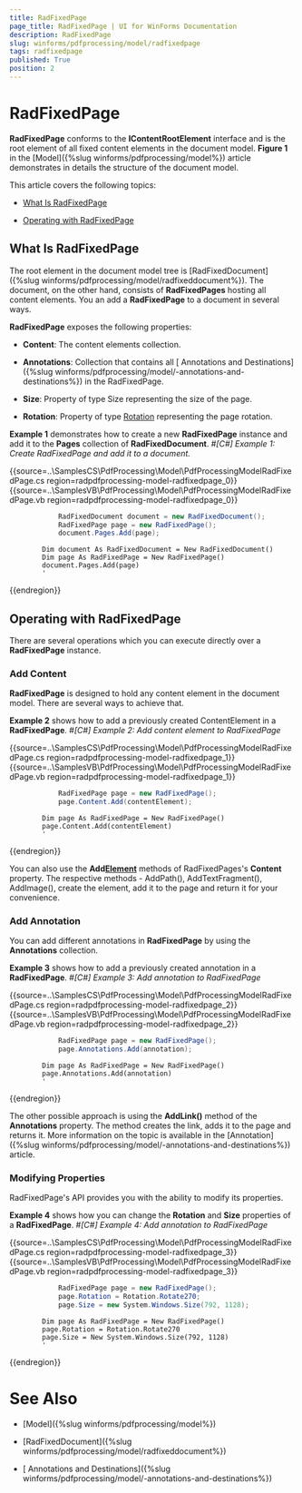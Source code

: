 ```yaml
---
title: RadFixedPage
page_title: RadFixedPage | UI for WinForms Documentation
description: RadFixedPage
slug: winforms/pdfprocessing/model/radfixedpage
tags: radfixedpage
published: True
position: 2
---
```


# RadFixedPage



__RadFixedPage__ conforms to the __IContentRootElement__ interface and is the root element of all fixed content elements in the document model. __Figure 1__ in the [Model]({%slug winforms/pdfprocessing/model%}) article  demonstrates in details the structure of the document model.
      

This article covers the following topics:
      

* [What Is RadFixedPage](#what-is-radfixedpage)

* [Operating with RadFixedPage](#operating-with-radfixedpage)

## What Is RadFixedPage

The root element in the document model tree is [RadFixedDocument]({%slug winforms/pdfprocessing/model/radfixeddocument%}). The document, on the other hand, consists of __RadFixedPages__ hosting all content elements. You an add a __RadFixedPage__ to a document in several ways.
        

__RadFixedPage__ exposes the following properties:
        

* __Content__: The content elements collection.
            

* __Annotations__: Collection that contains all [ Annotations and Destinations]({%slug winforms/pdfprocessing/model/-annotations-and-destinations%}) in the RadFixedPage.
            

* __Size__: Property of type Size representing the size of the page.
            

* __Rotation__: Property of type
              [Rotation](http://www.telerik.com/help/winforms/t_telerik_windows_documents_fixed_model_data_rotation.html)
              representing the page rotation.
            

__Example 1__ demonstrates how to create a new __RadFixedPage__ instance and add it to the __Pages__ collection of __RadFixedDocument__.
        #_[C#] Example 1: Create RadFixedPage and add it to a document._

	



{{source=..\SamplesCS\PdfProcessing\Model\PdfProcessingModelRadFixedPage.cs region=radpdfprocessing-model-radfixedpage_0}} 
{{source=..\SamplesVB\PdfProcessing\Model\PdfProcessingModelRadFixedPage.vb region=radpdfprocessing-model-radfixedpage_0}} 

````C#
            RadFixedDocument document = new RadFixedDocument();
            RadFixedPage page = new RadFixedPage();
            document.Pages.Add(page);
````
````VB.NET
        Dim document As RadFixedDocument = New RadFixedDocument()
        Dim page As RadFixedPage = New RadFixedPage()
        document.Pages.Add(page)
        '
````

{{endregion}} 




## Operating with RadFixedPage

There are several operations which you can execute directly over a __RadFixedPage__ instance.
        

### Add Content

__RadFixedPage__ is designed to hold any content element in the document model. There are several ways to achieve that.
            

__Example 2__ shows how to add a previously created ContentElement in a __RadFixedPage__.
            #_[C#] Example 2: Add content element to RadFixedPage_

	



{{source=..\SamplesCS\PdfProcessing\Model\PdfProcessingModelRadFixedPage.cs region=radpdfprocessing-model-radfixedpage_1}} 
{{source=..\SamplesVB\PdfProcessing\Model\PdfProcessingModelRadFixedPage.vb region=radpdfprocessing-model-radfixedpage_1}} 

````C#
            RadFixedPage page = new RadFixedPage();
            page.Content.Add(contentElement);
````
````VB.NET
        Dim page As RadFixedPage = New RadFixedPage()
        page.Content.Add(contentElement)
        '
````

{{endregion}} 




You can also use the __Add[Element]()__ methods of RadFixedPages's __Content__ property. The respective methods - AddPath(), AddTextFragment(), AddImage(), create the element, add it to the page and return it for your convenience.
            

### Add Annotation

You can add different annotations in __RadFixedPage__ by using the __Annotations__ collection.
            

__Example 3__ shows how to add a previously created annotation in a __RadFixedPage__.
            #_[C#] Example 3: Add annotation to RadFixedPage_

	



{{source=..\SamplesCS\PdfProcessing\Model\PdfProcessingModelRadFixedPage.cs region=radpdfprocessing-model-radfixedpage_2}} 
{{source=..\SamplesVB\PdfProcessing\Model\PdfProcessingModelRadFixedPage.vb region=radpdfprocessing-model-radfixedpage_2}} 

````C#
            RadFixedPage page = new RadFixedPage();
            page.Annotations.Add(annotation);
````
````VB.NET
        Dim page As RadFixedPage = New RadFixedPage()
        page.Annotations.Add(annotation)
        '
````

{{endregion}} 




The other possible approach is using the __AddLink()__ method of the __Annotations__ property. The method creates the link, adds it to the page and returns it. More information on the topic is available in the
            [Annotation]({%slug winforms/pdfprocessing/model/-annotations-and-destinations%}) article.
          

### Modifying Properties

RadFixedPage's API provides you with the ability to modify its properties.
            

__Example 4__ shows how you can change the __Rotation__ and __Size__ properties of a __RadFixedPage__.
            #_[C#] Example 4: Add annotation to RadFixedPage_

	



{{source=..\SamplesCS\PdfProcessing\Model\PdfProcessingModelRadFixedPage.cs region=radpdfprocessing-model-radfixedpage_3}} 
{{source=..\SamplesVB\PdfProcessing\Model\PdfProcessingModelRadFixedPage.vb region=radpdfprocessing-model-radfixedpage_3}} 

````C#
            RadFixedPage page = new RadFixedPage();
            page.Rotation = Rotation.Rotate270;
            page.Size = new System.Windows.Size(792, 1128);
````
````VB.NET
        Dim page As RadFixedPage = New RadFixedPage()
        page.Rotation = Rotation.Rotate270
        page.Size = New System.Windows.Size(792, 1128)
        '
````

{{endregion}} 




# See Also

 * [Model]({%slug winforms/pdfprocessing/model%})

 * [RadFixedDocument]({%slug winforms/pdfprocessing/model/radfixeddocument%})

 * [ Annotations and Destinations]({%slug winforms/pdfprocessing/model/-annotations-and-destinations%})
